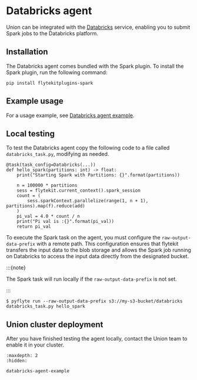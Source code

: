# Databricks agent

Union can be integrated with the [Databricks](https://www.databricks.com/) service,
enabling you to submit Spark jobs to the Databricks platform.

## Installation

The Databricks agent comes bundled with the Spark plugin. To install the Spark plugin, run the following command:

```
pip install flytekitplugins-spark
```

## Example usage

For a usage example, see [Databricks agent example](databricks-agent-example).

## Local testing

To test the Databricks agent copy the following code to a file called `databricks_task.py`, modifying as needed.

```{code-block} python
@task(task_config=Databricks(...))
def hello_spark(partitions: int) -> float:
    print("Starting Spark with Partitions: {}".format(partitions))

    n = 100000 * partitions
    sess = flytekit.current_context().spark_session
    count = (
        sess.sparkContext.parallelize(range(1, n + 1), partitions).map(f).reduce(add)
    )
    pi_val = 4.0 * count / n
    print("Pi val is :{}".format(pi_val))
    return pi_val
```

To execute the Spark task on the agent, you must configure the `raw-output-data-prefix` with a remote path.
This configuration ensures that flytekit transfers the input data to the blob storage and allows the Spark job running on Databricks to access the input data directly from the designated bucket.

:::{note}

The Spark task will run locally if the `raw-output-data-prefix` is not set.

:::
```{code-block} shell
$ pyflyte run --raw-output-data-prefix s3://my-s3-bucket/databricks databricks_task.py hello_spark
```

## Union cluster deployment

After you have finished testing the agent locally, contact the Union team to enable it in your cluster.

```{toctree}
:maxdepth: 2
:hidden:

databricks-agent-example
```
